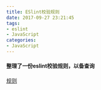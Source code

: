 ```yaml
---
title: ESlint校验规则
date: 2017-09-27 23:21:45
tags:
- eslint
- JavaScript
categories:
- JavaScript
---
```

#### 整理了一份eslint校验规则，以备查询
[规则](https://github.com/bingzhe/Util/blob/master/.eslintrc.js)
